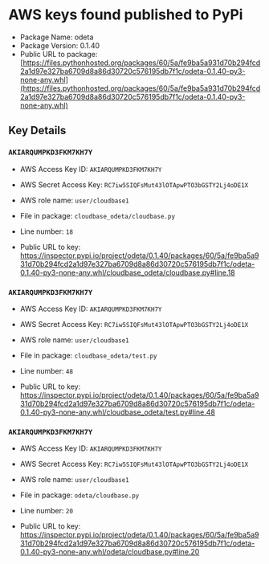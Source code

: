 # AWS keys found published to PyPi

* Package Name: odeta
* Package Version: 0.1.40
* Public URL to package: [https://files.pythonhosted.org/packages/60/5a/fe9ba5a931d70b294fcd2a1d97e327ba6709d8a86d30720c576195db7f1c/odeta-0.1.40-py3-none-any.whl](https://files.pythonhosted.org/packages/60/5a/fe9ba5a931d70b294fcd2a1d97e327ba6709d8a86d30720c576195db7f1c/odeta-0.1.40-py3-none-any.whl)

## Key Details

### `AKIARQUMPKD3FKM7KH7Y`

* AWS Access Key ID: `AKIARQUMPKD3FKM7KH7Y`
* AWS Secret Access Key: `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` 
* AWS role name: `user/cloudbase1`
* File in package: `cloudbase_odeta/cloudbase.py`
* Line number: `18`

* Public URL to key: https://inspector.pypi.io/project/odeta/0.1.40/packages/60/5a/fe9ba5a931d70b294fcd2a1d97e327ba6709d8a86d30720c576195db7f1c/odeta-0.1.40-py3-none-any.whl/cloudbase_odeta/cloudbase.py#line.18



### `AKIARQUMPKD3FKM7KH7Y`

* AWS Access Key ID: `AKIARQUMPKD3FKM7KH7Y`
* AWS Secret Access Key: `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` 
* AWS role name: `user/cloudbase1`
* File in package: `cloudbase_odeta/test.py`
* Line number: `48`

* Public URL to key: https://inspector.pypi.io/project/odeta/0.1.40/packages/60/5a/fe9ba5a931d70b294fcd2a1d97e327ba6709d8a86d30720c576195db7f1c/odeta-0.1.40-py3-none-any.whl/cloudbase_odeta/test.py#line.48



### `AKIARQUMPKD3FKM7KH7Y`

* AWS Access Key ID: `AKIARQUMPKD3FKM7KH7Y`
* AWS Secret Access Key: `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` 
* AWS role name: `user/cloudbase1`
* File in package: `odeta/cloudbase.py`
* Line number: `20`

* Public URL to key: https://inspector.pypi.io/project/odeta/0.1.40/packages/60/5a/fe9ba5a931d70b294fcd2a1d97e327ba6709d8a86d30720c576195db7f1c/odeta-0.1.40-py3-none-any.whl/odeta/cloudbase.py#line.20


